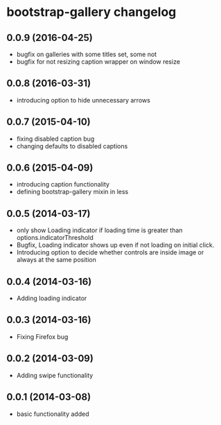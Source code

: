 # bootstrap-gallery changelog

## 0.0.9 (2016-04-25)

* bugfix on galleries with some titles set, some not
* bugfix for not resizing caption wrapper on window resize

## 0.0.8 (2016-03-31)

* introducing option to hide unnecessary arrows

## 0.0.7 (2015-04-10)

* fixing disabled caption bug
* changing defaults to disabled captions

## 0.0.6 (2015-04-09)

* introducing caption functionality
* defining bootstrap-gallery mixin in less

## 0.0.5 (2014-03-17)

* only show Loading indicator if loading time is greater than options.indicatorThreshold
* Bugfix, Loading indicator shows up even if not loading on initial click.
* Introducing option to decide whether controls are inside image or always at the same position

## 0.0.4 (2014-03-16)

* Adding loading indicator

## 0.0.3 (2014-03-16)

* Fixing Firefox bug

## 0.0.2 (2014-03-09)

* Adding swipe functionality

## 0.0.1 (2014-03-08)

* basic functionality added
